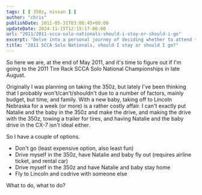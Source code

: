 ```yaml
---
tags: [ [ 350z, nissan ] ]
author: "chris"
publishDate: 2011-05-31T03:06:45+00:00
updateDate: 2024-11-15T12:15:17-06:00
url: "2011/2011-scca-solo-nationals-should-i-stay-or-should-i-go"
excerpt: "Delve into a personal journey of deciding whether to attend the 2011 Tire Rack SCCA Solo National Championships amidst budget and family consideration..."
title: "2011 SCCA Solo Nationals, should I stay or should I go?"
---
```


So here we are, at the end of May 2011, and it's time to figure out if I'm going to the 2011 Tire Rack SCCA Solo National Championships in late August.

Originally I was planning on taking the 350z, but lately I've been thinking that I probably won't/can't/shouldn't due to a number of factors, mainly budget, but time, and family. With a new baby, taking off to Lincoln Nebraska for a week (or more) is a rather costly affair. I can't exactly put Natalie and the baby in the 350z and make the drive, and making the drive with the 350z, towing a trailer for tires, and having Natalie and the baby drive in the CX-7 isn't ideal either.

So I have a couple of options. 
- Don't go (least expensive option, also least fun)
- Drive myself in the 350z, have Natalie and baby fly out (requires airline ticket, and rental car)
- Drive myself in the 350z and have Natalie and baby stay home
- Fly to Lincoln and codrive with someone else

What to do, what to do?
